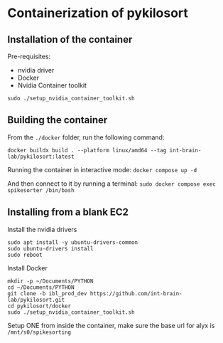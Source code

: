 # Containerization of pykilosort


## Installation of the container

Pre-requisites:
- nvidia driver
- Docker
- Nvidia Container toolkit

```
sudo ./setup_nvidia_container_toolkit.sh
```

## Building the container

From the `./docker` folder, run the following command:
```shell
docker buildx build . --platform linux/amd64 --tag int-brain-lab/pykilosort:latest
```

Running the container in interactive mode: 
`docker compose up -d`

And then connect to it by running a terminal:
`sudo docker compose exec spikesorter /bin/bash`


## Installing from a blank EC2

Install the nvidia drivers
```
sudo apt install -y ubuntu-drivers-common
sudo ubuntu-drivers install
sudo reboot
```

Install Docker
```
mkdir -p ~/Documents/PYTHON
cd ~/Documents/PYTHON
git clone -b ibl_prod_dev https://github.com/int-brain-lab/pykilosort.git
cd pykilosort/docker
sudo ./setup_nvidia_container_toolkit.sh
```

Setup ONE from inside the container, make sure the base url for alyx is `/mnt/s0/spikesorting`
